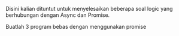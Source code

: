 Disini kalian dituntut untuk menyelesaikan beberapa soal logic yang berhubungan dengan Async dan Promise.

Buatlah 3 program bebas dengan menggunakan promise